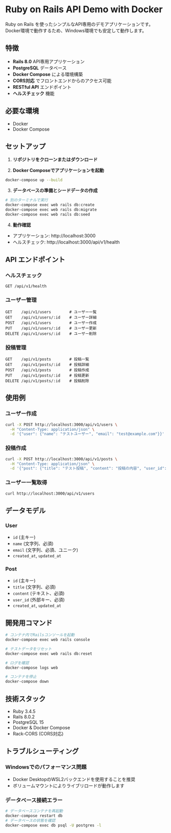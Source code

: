 # Ruby on Rails API Demo with Docker

Ruby on Rails を使ったシンプルなAPI専用のデモアプリケーションです。Docker環境で動作するため、Windows環境でも安定して動作します。

## 特徴

- **Rails 8.0** API専用アプリケーション
- **PostgreSQL** データベース
- **Docker Compose** による環境構築
- **CORS対応** でフロントエンドからのアクセス可能
- **RESTful API** エンドポイント
- **ヘルスチェック** 機能

## 必要な環境

- Docker
- Docker Compose

## セットアップ

1. **リポジトリをクローンまたはダウンロード**

2. **Docker Composeでアプリケーションを起動**
```bash
docker-compose up --build
```

3. **データベースの準備とシードデータの作成**
```bash
# 別のターミナルで実行
docker-compose exec web rails db:create
docker-compose exec web rails db:migrate
docker-compose exec web rails db:seed
```

4. **動作確認**
- アプリケーション: http://localhost:3000
- ヘルスチェック: http://localhost:3000/api/v1/health

## API エンドポイント

### ヘルスチェック
```
GET /api/v1/health
```

### ユーザー管理
```
GET    /api/v1/users        # ユーザー一覧
GET    /api/v1/users/:id    # ユーザー詳細
POST   /api/v1/users        # ユーザー作成
PUT    /api/v1/users/:id    # ユーザー更新
DELETE /api/v1/users/:id    # ユーザー削除
```

### 投稿管理
```
GET    /api/v1/posts        # 投稿一覧
GET    /api/v1/posts/:id    # 投稿詳細
POST   /api/v1/posts        # 投稿作成
PUT    /api/v1/posts/:id    # 投稿更新
DELETE /api/v1/posts/:id    # 投稿削除
```

## 使用例

### ユーザー作成
```bash
curl -X POST http://localhost:3000/api/v1/users \
  -H "Content-Type: application/json" \
  -d '{"user": {"name": "テストユーザー", "email": "test@example.com"}}'
```

### 投稿作成
```bash
curl -X POST http://localhost:3000/api/v1/posts \
  -H "Content-Type: application/json" \
  -d '{"post": {"title": "テスト投稿", "content": "投稿の内容", "user_id": 1}}'
```

### ユーザー一覧取得
```bash
curl http://localhost:3000/api/v1/users
```

## データモデル

### User
- `id` (主キー)
- `name` (文字列、必須)
- `email` (文字列、必須、ユニーク)
- `created_at`, `updated_at`

### Post
- `id` (主キー)
- `title` (文字列、必須)
- `content` (テキスト、必須)
- `user_id` (外部キー、必須)
- `created_at`, `updated_at`

## 開発用コマンド

```bash
# コンテナ内でRailsコンソールを起動
docker-compose exec web rails console

# テストデータをリセット
docker-compose exec web rails db:reset

# ログを確認
docker-compose logs web

# コンテナを停止
docker-compose down
```

## 技術スタック

- Ruby 3.4.5
- Rails 8.0.2
- PostgreSQL 15
- Docker & Docker Compose
- Rack-CORS (CORS対応)

## トラブルシューティング

### Windowsでのパフォーマンス問題
- Docker DesktopのWSL2バックエンドを使用することを推奨
- ボリュームマウントによりライブリロードが動作します

### データベース接続エラー
```bash
# データベースコンテナを再起動
docker-compose restart db
# データベースの状態を確認
docker-compose exec db psql -U postgres -l
```